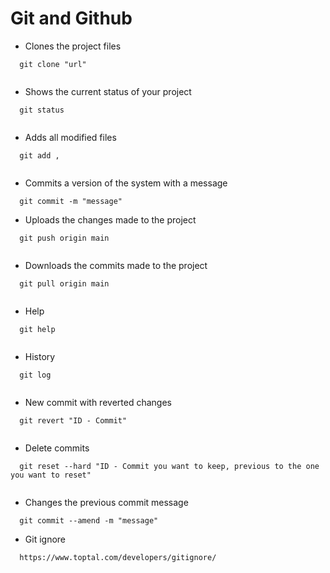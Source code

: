 # Git and Github

- Clones the project files

```
  git clone "url"
  
```

- Shows the current status of your project

```
  git status
  
```

- Adds all modified files
 
```
  git add ,
  
```

- Commits a version of the system with a message
 
```
  git commit -m "message"

```

- Uploads the changes made to the project
  
```
  git push origin main
  
```

- Downloads the commits made to the project

```
  git pull origin main
  
```

- Help

```
  git help
  
```

- History

```
  git log
  
```

- New commit with reverted changes
 
```
  git revert "ID - Commit"
  
```

- Delete commits

```
  git reset --hard "ID - Commit you want to keep, previous to the one you want to reset"
  
```

- Changes the previous commit message

```
  git commit --amend -m "message"

```

- Git ignore

```
  https://www.toptal.com/developers/gitignore/
  
```    
